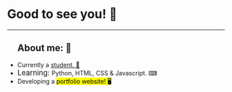 <!DOCTYPE html>

<html>
<body>

<h1> Good to see you! 👋 </h1>
<hr>
<ul> <h2> <b> About me: 💬 </b> </h2>
<li> Currently a <ins> student. 📖 </ins> </li>
<li> <big> Learning: </big> Python, HTML, CSS & Javascript. ⌨ </li>
<li> Developing a <mark> portfolio website! <mark> 🖥 </li>
<br>
</html>

